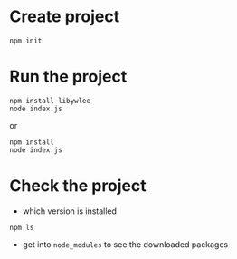 # Create project
```
npm init
```

# Run the project
```
npm install libywlee
node index.js
```

or 

```
npm install
node index.js
```

# Check the project
* which version is installed
```
npm ls
```

* get into `node_modules` to see the downloaded packages 


